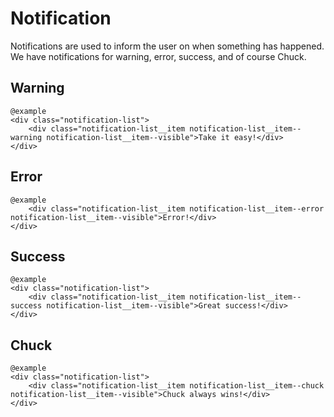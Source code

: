 # Notification

Notifications are used to inform the user on when something has happened. We have notifications 
for warning, error, success, and of course Chuck. 

## Warning

    @example
    <div class="notification-list">
        <div class="notification-list__item notification-list__item--warning notification-list__item--visible">Take it easy!</div>
    </div>
    
## Error

    @example
        <div class="notification-list__item notification-list__item--error notification-list__item--visible">Error!</div>
    </div>
    
## Success

    @example
	<div class="notification-list">
		<div class="notification-list__item notification-list__item--success notification-list__item--visible">Great success!</div>
	</div>
	
## Chuck

    @example
	<div class="notification-list">
		<div class="notification-list__item notification-list__item--chuck notification-list__item--visible">Chuck always wins!</div>
	</div>